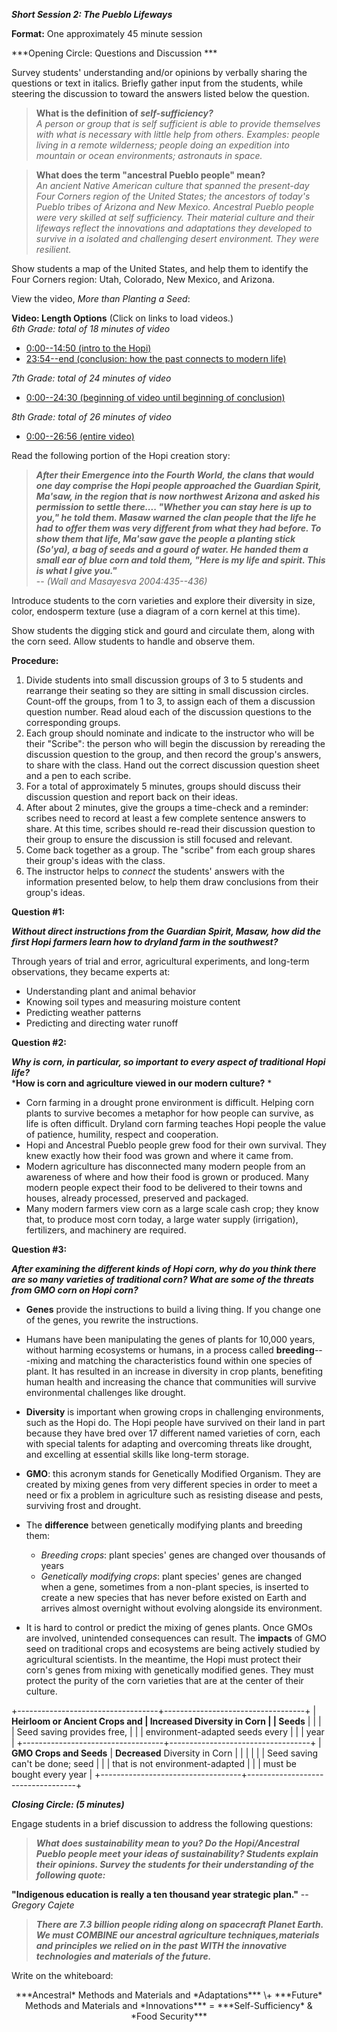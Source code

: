 ***Short Session 2: The Pueblo Lifeways***

**Format:** One approximately 45 minute session

***Opening Circle: Questions and Discussion ***

Survey students' understanding and/or opinions by verbally sharing the
questions or text in italics. Briefly gather input from the students,
while steering the discussion to toward the answers listed below the
question.

> **What is the definition of *self-sufficiency?***  
*A person or group that is self sufficient is able to provide
themselves with what is necessary with little help from others.
Examples: people living in a remote wilderness; people doing an
expedition into mountain or ocean environments; astronauts in space.*

> **What does the term "ancestral Pueblo people" mean?**  
*An ancient Native American culture that spanned the present-day Four
Corners region of the United States; the ancestors of today's Pueblo
tribes of Arizona and New Mexico. Ancestral Pueblo people were very
skilled at self sufficiency. Their material culture and their lifeways
reflect the innovations and adaptations they developed to survive in a
isolated and challenging desert environment. They were resilient.*

Show students a map of the United States, and help them to identify the
Four Corners region: Utah, Colorado, New Mexico, and Arizona.

View the video, *More than Planting a Seed*:

**Video: Length Options** (Click on links to load videos.)  
*6th Grade: total of 18 minutes of video*  
    
  - <a href="https://www.youtube.com/embed/2x23FF_kUyo?modestbranding=1&rel=0&showinfo=0&start=1&end=890" target="_blank">0:00--14:50 (intro to the Hopi)</a>
  - <a href="https://www.youtube.com/embed/2x23FF_kUyo?modestbranding=1&rel=0&showinfo=0&start=1435" target="_blank">23:54--end (conclusion: how the past connects to modern life)</a>  

*7th Grade: total of 24 minutes of video*
    
  - <a href="https://www.youtube.com/embed/2x23FF_kUyo?modestbranding=1&rel=0&showinfo=0&start=1&end=890" target="_blank">0:00--24:30 (beginning of video until beginning of conclusion)</a>  

*8th Grade: total of 26 minutes of video*
    
  - <a href="https://www.youtube.com/embed/2x23FF_kUyo?modestbranding=1&rel=0&showinfo=0" target="_blank">0:00--26:56 (entire video)</a>


Read the following portion of the Hopi creation story:

> ***After their Emergence into the Fourth World, the clans that would one
day comprise the Hopi people approached the Guardian Spirit, Ma'saw, in
the region that is now northwest Arizona and asked his permission to
settle there.... "Whether you can stay here is up to you," he told them.
Masaw warned the clan people that the life he had to offer them was very
different from what they had before. To show them that life, Ma'saw gave
the people a planting stick (So'ya), a bag of seeds and a gourd of
water. He handed them a small ear of blue corn and told them, "Here is
my life and spirit. This is what I give you."***  
-- <cite>(Wall and Masayesva 2004:435--436)</cite>


Introduce students to the corn varieties and explore their diversity
in size, color, endosperm texture (use a diagram of a corn kernel at
this time).

Show students the digging stick and gourd and circulate them, along
with the corn seed. Allow students to handle and observe them.

**Procedure:**

1.  Divide students into small discussion groups of 3 to 5 students and
    rearrange their seating so they are sitting in small discussion
    circles. Count-off the groups, from 1 to 3, to assign each of them a
    discussion question number. Read aloud each of the discussion
    questions to the corresponding groups.
2.  Each group should nominate and indicate to the instructor who will
    be their "Scribe": the person who will begin the discussion by
    rereading the discussion question to the group, and then record the
    group's answers, to share with the class. Hand out the correct
    discussion question sheet and a pen to each scribe.
3.  For a total of approximately 5 minutes, groups should discuss their
    discussion question and report back on their ideas.
4.  After about 2 minutes, give the groups a time-check and a reminder:
    scribes need to record at least a few complete sentence answers to
    share. At this time, scribes should re-read their discussion
    question to their group to ensure the discussion is still focused
    and relevant.
5.  Come back together as a group. The "scribe" from each group shares
    their group's ideas with the class.
6.  The instructor helps to *connect* the students' answers with the
    information presented below, to help them draw conclusions from
    their group's ideas.

**Question \#1:**

***Without direct instructions from the Guardian Spirit, Masaw, how did
the first Hopi farmers learn how to dryland farm in the southwest?***

Through years of trial and error, agricultural experiments, and
long-term observations, they became experts at:

-   Understanding plant and animal behavior
-   Knowing soil types and measuring moisture content
-   Predicting weather patterns
-   Predicting and directing water runoff

**Question \#2:**

***Why is corn, in particular, so important to every aspect of
traditional Hopi life?***  
***How is corn and agriculture viewed in our modern culture?** *

-   Corn farming in a drought prone environment is difficult. Helping
    corn plants to survive becomes a metaphor for how people can
    survive, as life is often difficult. Dryland corn farming teaches
    Hopi people the value of patience, humility, respect and
    cooperation.
-   Hopi and Ancestral Pueblo people grew food for their own survival.
    They knew exactly how their food was grown and where it came from.
-   Modern agriculture has disconnected many modern people from an
    awareness of where and how their food is grown or produced. Many
    modern people expect their food to be delivered to their towns and
    houses, already processed, preserved and packaged.
-   Many modern farmers view corn as a large scale cash crop; they know
    that, to produce most corn today, a large water supply (irrigation),
    fertilizers, and machinery are required.

**Question \#3:**

***After examining the different kinds of Hopi corn, why do you think
there are so many varieties of traditional corn? What are some of the
threats from GMO corn on Hopi corn?***

-   **Genes** provide the instructions to build a living thing. If you
    change one of the genes, you rewrite the instructions.
-   Humans have been manipulating the genes of plants for 10,000 years,
    without harming ecosystems or humans, in a process called
    **breeding**---mixing and matching the characteristics found within
    one species of plant. It has resulted in an increase in diversity in
    crop plants, benefiting human health and increasing the chance that
    communities will survive environmental challenges like drought.
-   **Diversity** is important when growing crops in challenging
    environments, such as the Hopi do. The Hopi people have survived on
    their land in part because they have bred over 17 different named
    varieties of corn, each with special talents for adapting and
    overcoming threats like drought, and excelling at essential skills
    like long-term storage.
-   **GMO**: this acronym stands for Genetically Modified Organism. They
    are created by mixing genes from very different species in order to
    meet a need or fix a problem in agriculture such as resisting
    disease and pests, surviving frost and drought.
-   The **difference** between genetically modifying plants and breeding
    them:
    -   *Breeding crops*: plant species' genes are changed over
        thousands of years
    -   *Genetically modifying crops*: plant species' genes are changed
        when a gene, sometimes from a non-plant species, is inserted
        to create a new species that has never before existed on Earth
        and arrives almost overnight without evolving alongside its
        environment.

-   It is hard to control or predict the mixing of genes plants. Once
    GMOs are involved, unintended consequences can result. The
    **impacts** of GMO seed on traditional crops and ecosystems are
    being actively studied by agricultural scientists. In the meantime,
    the Hopi must protect their corn's genes from mixing with
    genetically modified genes. They must protect the purity of the corn
    varieties that are at the center of their culture.

+-----------------------------------+-----------------------------------+
| **Heirloom or Ancient Crops and   | **Increased** Diversity in Corn   |
| Seeds**                           |                                   |
|                                   | Seed saving provides free,        |
|                                   | environment-adapted seeds every   |
|                                   | year                              |
+-----------------------------------+-----------------------------------+
| **GMO Crops and Seeds**           | **Decreased** Diversity in Corn   |
|                                   |                                   |
|                                   | Seed saving can't be done; seed   |
|                                   | that is not environment-adapted   |
|                                   | must be bought every year         |
+-----------------------------------+-----------------------------------+

***Closing Circle: (5 minutes)***

Engage students in a brief discussion to address the following
questions:

> ***What does sustainability mean to you? Do the Hopi/Ancestral Pueblo
people meet your ideas of sustainability? Students explain their
opinions. Survey the students for their understanding of the following
quote:***

**"Indigenous education is really a ten thousand year strategic plan."**
-- <cite>Gregory Cajete</cite>

> ***There are 7.3 billion people riding along on spacecraft Planet Earth.
We must COMBINE our ancestral agriculture techniques,materials and
principles we relied on in the past WITH the innovative technologies and
materials of the future.***

Write on the whiteboard:
<center>
***Ancestral* Methods and Materials and *Adaptations***  
\+  
***Future* Methods and Materials and *Innovations***  
=  
***Self-Sufficiency* & *Food Security***
</center>
